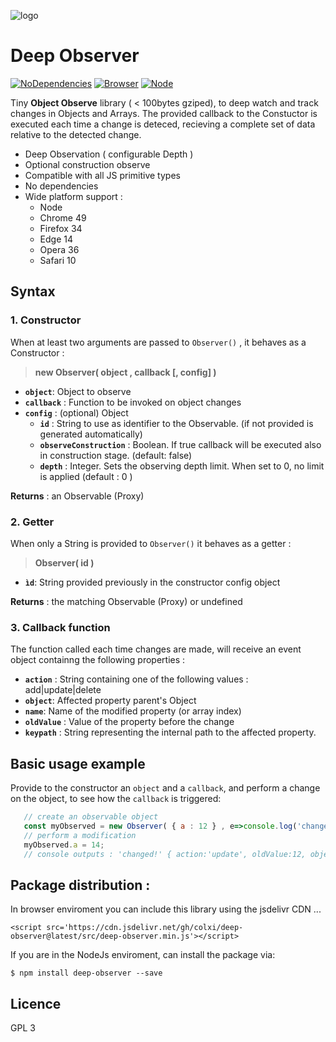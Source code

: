 ![logo](https://cdn.rawgit.com/colxi/deep-observer/37e057bb/logo.png)

# Deep Observer
[![NoDependencies](https://img.shields.io/badge/dependencies-none-green.svg)](https://github.com/colxi/midi-parser-js)
[![Browser](https://img.shields.io/badge/browser-compatible-blue.svg)](https://github.com/colxi/midi-parser-js)
[![Node](https://img.shields.io/badge/node-compatible-brightgreen.svg)](https://www.npmjs.com/package/midi-parser-js)

Tiny **Object Observe** library ( < 100bytes gziped), to deep watch and track changes in Objects and Arrays. The provided callback to the Constuctor is executed each time a change is deteced, recieving a complete set of data relative to the detected change.


 
- Deep Observation ( configurable Depth )
- Optional construction observe
- Compatible with all JS primitive types
- No dependencies
- Wide platform support : 
  - Node 
  - Chrome 49
  - Firefox 34
  - Edge 14
  - Opera 36
  - Safari 10

## Syntax

### 1. Constructor
When at least two arguments are passed to `Observer()` , it behaves as a Constructor :
> **new Observer( object , callback [, config] )**

- **`object`**: Object to observe
- **`callback`** : Function to be invoked on object changes
- **`config`** : (optional) Object
  - **`id`** : String to use as identifier to the Observable. (if not provided is generated automatically)
  - **`observeConstruction`** : Boolean. If true callback will be executed also in construction stage. (default: false)
  - **`depth`** : Integer. Sets the observing depth limit. When set to 0, no limit is applied (default : 0 )

**Returns** : an Observable (Proxy)

### 2. Getter 
When only a String is provided  to `Observer()` it behaves as a getter :
> **Observer( id )**

- **`ìd`**: String provided previously in the constructor config object

**Returns** : the matching Observable (Proxy) or undefined

### 3. Callback function

The function called each time changes are made, will receive an event object containng the following properties :

- **`action`** : String containing one of the following values : add|update|delete
- **`object`**: Affected property parent's Object
- **`name`**: Name of the modified property (or array index)
- **`oldValue`** : Value of the property before the change
- **`keypath`** : String representing the internal path to the affected property. 

## Basic usage example 

Provide to the constructor an `object` and a `callback`, and perform a change on the object, to  see how the `callback` is triggered: 

```javascript
   // create an observable object
   const myObserved = new Observer( { a : 12 } , e=>console.log('changed!' , e) ),
   // perform a modification
   myObserved.a = 14; 
   // console outputs : 'changed!' { action:'update', oldValue:12, object:{a:14}, name:'a' }
```

## Package distribution :

In browser enviroment you can include this library using the jsdelivr CDN ...

```
<script src='https://cdn.jsdelivr.net/gh/colxi/deep-observer@latest/src/deep-observer.min.js'></script>
```

If you are in the NodeJs enviroment, can install the package via:

```
$ npm install deep-observer --save
```


## Licence 
GPL 3
